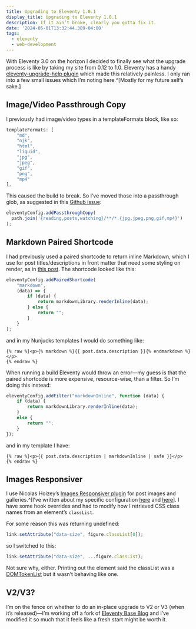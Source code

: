 ```yaml
---
title: Upgrading to Eleventy 1.0.1
display_title: Upgrading to Eleventy 1.0.1
description: If it ain’t broke, clearly you gotta fix it.
date: '2024-05-01T13:32:44.389-04:00'
tags:
  - eleventy
  - web-development
---
```


With Eleventy 3.0 on the horizon I decided to finally see what the upgrade process is like by taking my site from 0.12 to 1.0. Eleventy has a handy [eleventy-upgrade-help plugin](https://github.com/11ty/eleventy-upgrade-help/tree/v1.x) which made this relatively painless. I only ran into a few small issues which I’m noting here.^[Mostly for my future self’s sake.]

## Image/Video Passthrough Copy

I previously had image/video types in a templateFormats block, like so:

```js
templateFormats: [
	"md",
	"njk",
	"html",
	"liquid",
	"jpg",
	"jpeg",
	"gif",
	"png",
	"mp4"
],
```

This caused the build to break. So I’ve moved those into a passthrough glob, as suggested in this [Github issue](https://github.com/11ty/eleventy/issues/2174):

```js
eleventyConfig.addPassthroughCopy(
  path.join('{reading,posts,watching}/**/*.{jpg,jpeg,png,gif,mp4}')
);
```

## Markdown Paired Shortcode

I had previously used a paired shortcode to return inline Markdown, which I use for post titles/descriptions in front matter that need some styling on render, as in [this post](/posts/updating-letterboxd-to-markdown-esm/). The shortcode looked like this:

```js
eleventyConfig.addPairedShortcode(
	"markdown",
	(data) => {
		if (data) {
			return markdownLibrary.renderInline(data);
		} else {
			return "";
		}
	}
);
```

and in my Nunjucks templates I would do something like:

```twig
{% raw %}<p>{% markdown %}{{ post.data.description }}{% endmarkdown %}</p>
{% endraw %}
```

When running a build Eleventy would throw an error—my guess is that the paired shortcode is more expensive, resource-wise, than a filter. So I’m doing this instead:

```js
eleventyConfig.addFilter("markdownInline", function (data) {
	if (data) {
		return markdownLibrary.renderInline(data);
	}
	else {
		return "";
	}
});
```

and in my template I have:

```twig
{% raw %}<p>{{ post.data.description | markdownInline | safe }}</p>
{% endraw %}
```

## Images Responsiver

I use Nicolas Hoizey’s [Images Responsiver plugin](https://github.com/nhoizey/eleventy-plugin-images-responsiver) for post images and galleries.^[I’ve written about my specific configuration [here](/posts/eleventy-images-responsiver/) and [here](/posts/eleventy-building-image-gallery-photoswipe/)]. I have some hook overrides and had to modify how I retrieved CSS class names from an element’s `classList`.

For some reason this was returning undefined:

```js
link.setAttribute("data-size", figure.classList[0]);
```

so I switched to this:

```js
link.setAttribute("data-size", ...figure.classList);
```

Not sure why, either. Printing out the element said the classList was a [DOMTokenList](https://developer.mozilla.org/en-US/docs/Web/API/DOMTokenList) but it wasn’t behaving like one.

## V2/V3?

I’m on the fence on whether to do an in-place upgrade to V2 or V3 (when it’s released)—I’m working off a fork of [Eleventy Base Blog](https://github.com/11ty/eleventy-base-blog) and I’ve modified it so much that it feels like a fresh start might be worth it.